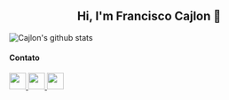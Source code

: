 <h2 align="center">Hi, I'm Francisco Cajlon 👋</h2>
 
<a align="center">![Cajlon's github stats](https://github-readme-stats.vercel.app/api?username=cajlonbatista&show_icons=true&theme=vue)</a>

#### Contato
<a href="https://www.instagram.com/cajlonbatista/">
 <img src="https://image.flaticon.com/icons/svg/2111/2111463.svg" width="30"/>
</a>
<a href="https://www.facebook.com/franciscocajlon.jhonanthanmourabatista">
 <img src="https://image.flaticon.com/icons/svg/2111/2111398.svg" width="30"/>
</a>
<a href="https://www.linkedin.com/in/francisco-cajlon-jhonathan-moura-batista-20b9651aa/" target="_blank">
 <img src="https://image.flaticon.com/icons/svg/174/174857.svg" width="30"/>
</a>
